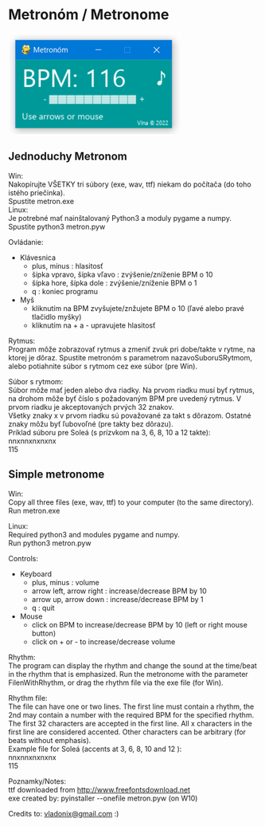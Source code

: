 # Metronóm / Metronome

![Preview](preview.png)

## Jednoduchy Metronom

Win:   
Nakopírujte VŠETKY tri súbory (exe, wav, ttf) niekam do počítača (do toho istého priečinka).   
Spustite metron.exe   
Linux:   
Je potrebné mať nainštalovaný Python3 a moduly pygame a numpy.   
Spustite python3 metron.pyw


Ovládanie:
 - Klávesnica
   - plus, mínus               : hlasitosť
   - šípka vpravo, šípka vľavo : zvýšenie/zníženie BPM o 10
   - šípka hore, šípka dole    : zvýšenie/zníženie BPM o 1
   - q                         : koniec programu
  - Myš
    - kliknutím na BPM zvyšujete/znžujete BPM o 10 (ľavé alebo pravé tlačidlo myšky)
    - kliknutím na + a - upravujete hlasitosť

Rytmus:   
Program môže zobrazovať rytmus a zmeniť zvuk pri dobe/takte v rytme, na ktorej je dôraz. Spustite metronóm s parametrom nazavoSuboruSRytmom, alebo potiahnite súbor s rytmom cez exe súbor (pre  Win).

Súbor s rytmom:   
Súbor môže mať jeden alebo dva riadky. Na prvom riadku musí byť rytmus, na drohom môže byť číslo s požadovaným BPM pre uvedený rytmus. V prvom riadku je akceptovaných prvých 32 znakov.   
Všetky znaky x v prvom riadku sú považované za takt s dôrazom. Ostatné znaky môžu byť ľubovoľné (pre takty bez dôrazu).   
Príklad súboru pre Soleá (s prízvkom na 3, 6, 8, 10 a 12 takte):      
nnxnnxnxnxnx   
115   

## Simple metronome

Win:   
Copy all three files (exe, wav, ttf) to your computer (to the same directory).   
Run metron.exe    

Linux:    
Required python3 and modules pygame and numpy.   
Run python3 metron.pyw

Controls:
 - Keyboard
   - plus, minus              : volume
   - arrow left, arrow right  : increase/decrease BPM by 10
   - arrow up, arrow down     : increase/decrease BPM by 1
   - q                        : quit 
  - Mouse
    - click on BPM to increase/decrease BPM by 10 (left or right mouse button)
    - click on + or - to increase/decrease volume

Rhythm:   
The program can display the rhythm and change the sound at the time/beat in the rhythm that is emphasized. Run the metronome with the parameter FilenWithRhythm, or drag the rhythm file via the exe file (for Win).

Rhythm file:   
The file can have one or two lines. The first line must contain a rhythm, the 2nd may contain a number with the required BPM for the specified rhythm. The first 32 characters are accepted in the first line.
All x characters in the first line are considered accented. Other characters can be arbitrary (for beats without emphasis).   
Example file for Soleá (accents at 3, 6, 8, 10 and 12 ):   
nnxnnxnxnxnx   
115    


Poznamky/Notes:   
ttf downloaded from http://www.freefontsdownload.net   
exe created by: pyinstaller --onefile metron.pyw (on W10)

Credits to: vladonix@gmail.com  :)
